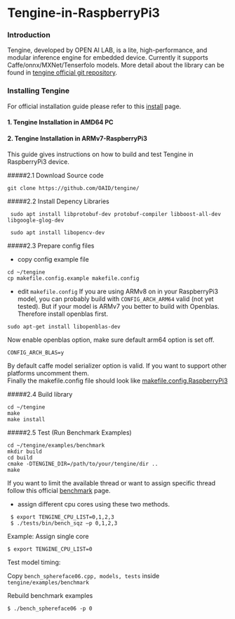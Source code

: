 # Tengine-in-RaspberryPi3

### Introduction

Tengine, developed by OPEN AI LAB, is a lite, high-performance, and modular inference engine for embedded device. Currently it supports Caffe/onnx/MXNet/Tenserfolo models. 
More detail about the library can be found in [tengine official git repository](https://github.com/OAID/Tengine). 

### Installing Tengine

For official installation guide please refer to this [install](https://github.com/OAID/Tengine/blob/master/doc/install.md) page. 

#### 1. Tengine Installation in AMD64 PC
#### 2. Tengine Installation in ARMv7-RaspberryPi3

This guide gives instructions on how to build and test Tengine in RaspberryPi3 device. 

#####2.1 Download Source code
```buildoutcfg
git clone https://github.com/OAID/tengine/ 
```
#####2.2 Install Depency Libraries
```buildoutcfg
 sudo apt install libprotobuf-dev protobuf-compiler libboost-all-dev libgoogle-glog-dev
```
```buildoutcfg
 sudo apt install libopencv-dev
```
#####2.3 Prepare config files 
- copy config example file
```commandline
cd ~/tengine
cp makefile.config.example makefile.config
```
- edit ```makefile.config```
If you are using ARMv8 on in your RaspberryPi3 model, you can probably build with ```CONFIG_ARCH_ARM64``` valid (not yet tested). But if your model is ARMv7 you better to build with Openblas. Therefore install openblas first. 
```buildoutcfg
sudo apt-get install libopenblas-dev
```
Now enable openblas option, make sure default arm64 option is set off. 
```buildoutcfg
CONFIG_ARCH_BLAS=y
```
By default caffe model serializer option is valid. If you want to support other platforms uncomment them. <br />
Finally the makefile.config file should look like [makefile.config.RaspberryPi3](./makefile.config.RaspberryPi3)

#####2.4 Build library
```buildoutcfg
cd ~/tengine
make
make install
```

#####2.5 Test (Run Benchmark Examples)
```buildoutcfg
cd ~/tengine/examples/benchmark
mkdir build
cd build
cmake -DTENGINE_DIR=/path/to/your/tengine/dir .. 
make
```
If you want to limit the available thread or want to assign specific thread follow this official [benchmark](https://github.com/OAID/Tengine/blob/master/doc/benchmark.md) page.
- assign different cpu cores using these two methods. 
```buildoutcfg
 $ export TENGINE_CPU_LIST=0,1,2,3
 $ ./tests/bin/bench_sqz –p 0,1,2,3
```

Example: Assign single core 
```buildoutcfg
$ export TENGINE_CPU_LIST=0
```

Test model timing: <br />

Copy ```bench_sphereface06.cpp, models, tests``` inside ```tengine/examples/benchmark``` <br />

Rebuild benchmark examples <br />
```buildoutcfg
$ ./bench_sphereface06 -p 0
```
